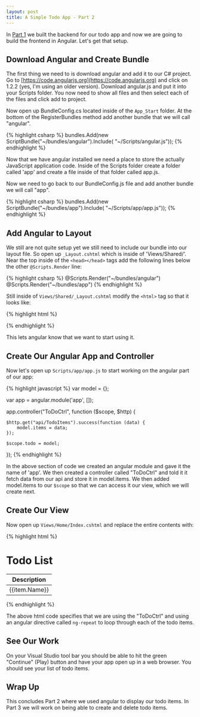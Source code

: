 ```yaml
---
layout: post
title: A Simple Todo App - Part 2
---
```


In [Part 1](/2015/04/20/a-simple-todo-app-part-1/) we built the backend for our todo app and now we are going to build the
frontend in Angular. Let's get that setup.

## Download Angular and Create Bundle

The first thing we need to is download angular and add it to our C# project. Go
to [https://code.angularjs.org](https://code.angularjs.org) and click on 1.2.2 (yes, I'm using an older
version). Download angular.js and put it into your Scripts
folder. You now need to show all files and then select each of the files and
click add to project.

Now open up BundleConfig.cs located inside of the `App_Start` folder. At the
bottom of the RegisterBundles method add another bundle that we will call
"angular".

{% highlight csharp %} 
bundles.Add(new ScriptBundle("~/bundles/angular").Include( 
    "~/Scripts/angular.js")); 
{% endhighlight %}

Now that we have angular installed we need a place to store the actually
JavaScript application code. Inside of the Scripts folder create a folder called
'app' and create a file inside of that folder called app.js.

Now we need to go back to our BundleConfig.js file and add another bundle we
will call "app".

{% highlight csharp %} 
bundles.Add(new ScriptBundle("~/bundles/app").Include(
    "~/Scripts/app/app.js"));
{% endhighlight %}

## Add Angular to Layout

We still are not quite setup yet we still need to include our bundle into our
layout file. So open up `_Layout.cshtml` which is inside of 'Views/Shared/'. Near
the top inside of the `<head></head>` tags add the following lines below the
other `@Scripts.Render` line:

{% highlight csharp %}
@Scripts.Render("~/bundles/angular")
@Scripts.Render("~/bundles/app")
{% endhighlight %}

Still inside of `Views/Shared/_Layout.cshtml` modify the `<html>` tag so that it
looks like:

{% highlight html %}
<html ng-app="app">
{% endhighlight %}

This lets angular know that we want to start using it.

## Create Our Angular App and Controller

Now let's open up `Scripts/app/app.js` to start working on the angular part of
our app:

{% highlight javascript %}
var model = {};

var app = angular.module('app', []);

app.controller("ToDoCtrl", function ($scope, $http) {

    $http.get("api/TodoItems").success(function (data) {
        model.items = data;
    });

    $scope.todo = model;

});
{% endhighlight %}

In the above section of code we created an angular module and gave it the name
of 'app'. We then created a controller called "ToDoCtrl" and told it it fetch
data from our api and store it in model.items. We then added model.items to our
`$scope` so that we can access it our view, which we will create next.

## Create Our View 

Now open up `Views/Home/Index.cshtml` and replace the entire contents with:

{% highlight html %}
<div class="todoItems" ng-controller="ToDoCtrl">
    <div class="container body-content">
        <div class="page-header">
            <h1>Todo List</h1>
        </div>
        <div class="panel col-md-4">
            <table class="table table-striped">
                <thead>
                    <tr>
                        <th>Description</th>
                    </tr>
                </thead>
                <tbody>
                    <tr ng-repeat="item in todo.items">
                        <td>{{item.Name}}</td>
                    </tr>
                </tbody>
            </table>
        </div>
    </div>
</div>
{% endhighlight %}

The above html code specifies that we are using the "ToDoCtrl" and using an
angular directive called `ng-repeat` to loop through each of the todo items.

## See Our Work

On your Visual Studio tool bar you should be able to hit the green "Continue"
(Play) button and have your app open up in a web browser. You should see your
list of todo items.

## Wrap Up

This concludes Part 2 where we used angular to display our todo items. In Part 3
we will work on being able to create and delete todo items.
